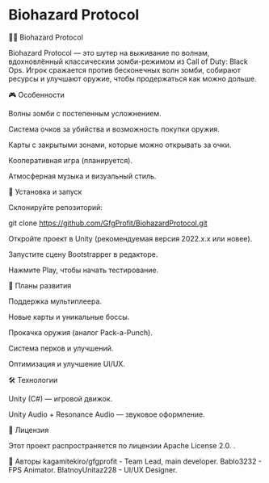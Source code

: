 # Biohazard Protocol

🧟‍♂️ Biohazard Protocol

Biohazard Protocol — это шутер на выживание по волнам, вдохновлённый классическим зомби-режимом из Call of Duty: Black Ops. Игрок сражается против бесконечных волн зомби, собирают ресурсы и улучшают оружие, чтобы продержаться как можно дольше.

🎮 Особенности

Волны зомби с постепенным усложнением.

Система очков за убийства и возможность покупки оружия.

Карты с закрытыми зонами, которые можно открывать за очки.

Кооперативная игра (планируется).

Атмосферная музыка и визуальный стиль.

🚀 Установка и запуск

Склонируйте репозиторий:

git clone https://github.com/GfgProfit/BiohazardProtocol.git

Откройте проект в Unity (рекомендуемая версия 2022.x.x или новее).

Запустите сцену Bootstrapper в редакторе.

Нажмите Play, чтобы начать тестирование.

📝 Планы развития

Поддержка мультиплеера.

Новые карты и уникальные боссы.

Прокачка оружия (аналог Pack-a-Punch).

Система перков и улучшений.

Оптимизация и улучшение UI/UX.

🛠 Технологии

Unity (C#) — игровой движок.

Unity Audio + Resonance Audio — звуковое оформление.

📜 Лицензия

Этот проект распространяется по лицензии Apache License 2.0.
.

🙌 Авторы
kagamitekiro/gfgprofit - Team Lead, main developer.
Bablo3232 - FPS Animator.
BlatnoyUnitaz228 - UI/UX Designer.
